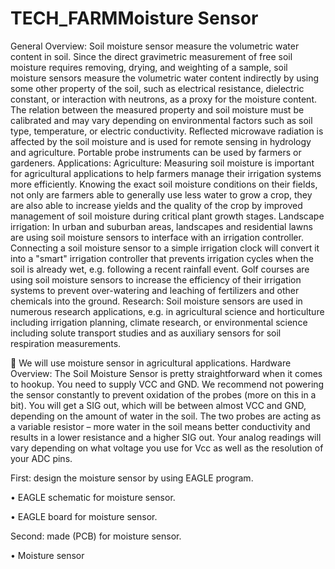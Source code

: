 # TECH_FARMMoisture Sensor

General Overview:
Soil moisture sensor measure the volumetric water content in soil. Since the direct gravimetric measurement of free soil moisture requires removing, drying, and weighting of a sample, soil moisture sensors measure the volumetric water content indirectly by using some other property of the soil, such as electrical resistance, dielectric constant, or interaction with neutrons, as a proxy for the moisture content. The relation between the measured property and soil moisture must be calibrated and may vary depending on environmental factors such as soil type, temperature, or electric conductivity. Reflected microwave radiation is affected by the soil moisture and is used for remote sensing in hydrology and agriculture. Portable probe instruments can be used by farmers or gardeners.
Applications:
Agriculture:
Measuring soil moisture is important for agricultural applications to help farmers manage their irrigation systems more efficiently. Knowing the exact soil moisture conditions on their fields, not only are farmers able to generally use less water to grow a crop, they are also able to increase yields and the quality of the crop by improved management of soil moisture during critical plant growth stages.
Landscape irrigation:
In urban and suburban areas, landscapes and residential lawns are using soil moisture sensors to interface with an irrigation controller. Connecting a soil moisture sensor to a simple irrigation clock will convert it into a "smart" irrigation controller that prevents irrigation cycles when the soil is already wet, e.g. following a recent rainfall event.
Golf courses are using soil moisture sensors to increase the efficiency of their irrigation systems to prevent over-watering and leaching of fertilizers and other chemicals into the ground.
Research:
Soil moisture sensors are used in numerous research applications, e.g. in agricultural science and horticulture including irrigation planning, climate research, or environmental science including solute transport studies and as auxiliary sensors for soil respiration measurements.

	We will use moisture sensor in agricultural applications. 
Hardware Overview:
The Soil Moisture Sensor is pretty straightforward when it comes to hookup. You need to supply VCC and GND. We recommend not powering the sensor constantly to prevent oxidation of the probes (more on this in a bit). You will get a SIG out, which will be between almost VCC and GND, depending on the amount of water in the soil. The two probes are acting as a variable resistor – more water in the soil means better conductivity and results in a lower resistance and a higher SIG out. Your analog readings will vary depending on what voltage you use for Vcc as well as the resolution of your ADC pins.


First: design the moisture sensor by using EAGLE program.

 



•	EAGLE schematic for moisture sensor.
 
 
•	EAGLE board for moisture sensor.

Second:  made (PCB) for moisture sensor.
 
•	Moisture sensor







